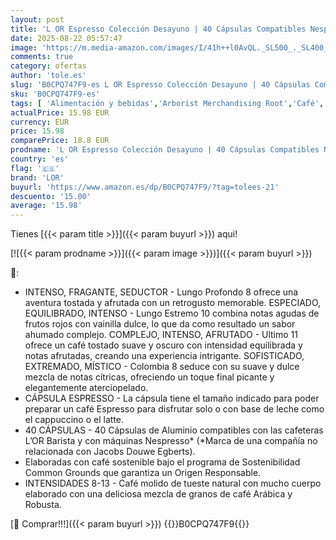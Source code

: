 ```yaml
---
layout: post
title: 'L OR Espresso Colección Desayuno | 40 Cápsulas Compatibles Nespresso  R * - Amazon Exclusive'
date: 2025-08-22 05:57:47
image: 'https://m.media-amazon.com/images/I/41h++l0AvQL._SL500_._SL400_.jpg'
comments: true
category: ofertas
author: 'tole.es'
slug: 'B0CPQ747F9-es L OR Espresso Colección Desayuno | 40 Cápsulas Compatibles...'
sku: 'B0CPQ747F9-es'
tags: [ 'Alimentación y bebidas','Arborist Merchandising Root','Café','Café para Nespresso','Café para máquinas Nespresso','Café, té y bebidas','Cápsulas de café','Novedades en Alimentación y bebidas','Self Service','Special Features Stores','dd53b5bc-bcd1-4c9b-ab43-793ed912ccdd_0','dd53b5bc-bcd1-4c9b-ab43-793ed912ccdd_2401','dd53b5bc-bcd1-4c9b-ab43-793ed912ccdd_6001','dd53b5bc-bcd1-4c9b-ab43-793ed912ccdd_8801','dd53b5bc-bcd1-4c9b-ab43-793ed912ccdd_901','lor','nespresso','🇪🇸', ]
actualPrice: 15.98 EUR
currency: EUR
price: 15.98
comparePrice: 18.8 EUR
prodname: 'L OR Espresso Colección Desayuno | 40 Cápsulas Compatibles Nespresso  R * - Amazon Exclusive'
country: 'es'
flag: '🇪🇸'
brand: 'LOR'
buyurl: 'https://www.amazon.es/dp/B0CPQ747F9/?tag=tolees-21'
descuento: '15.00'
average: '15.98'
---
```


Tienes [{{< param title >}}]({{< param buyurl >}}) aqui!

[![{{< param prodname >}}]({{< param image >}})]({{< param buyurl >}})

🔎:

- INTENSO, FRAGANTE, SEDUCTOR - Lungo Profondo 8 ofrece una aventura tostada y afrutada con un retrogusto memorable. ESPECIADO, EQUILIBRADO, INTENSO - Lungo Estremo 10 combina notas agudas de frutos rojos con vainilla dulce, lo que da como resultado un sabor ahumado complejo. COMPLEJO, INTENSO, AFRUTADO - Ultimo 11 ofrece un café tostado suave y oscuro con intensidad equilibrada y notas afrutadas, creando una experiencia intrigante. SOFISTICADO, EXTREMADO, MÍSTICO - Colombia 8 seduce con su suave y dulce mezcla de notas cítricas, ofreciendo un toque final picante y elegantemente aterciopelado.
- CÁPSULA ESPRESSO - La cápsula tiene el tamaño indicado para poder preparar un café Espresso para disfrutar solo o con base de leche como el cappuccino o el latte.
- 40 CÁPSULAS - 40 Cápsulas de Aluminio compatibles con las cafeteras L’OR Barista y con máquinas Nespresso* (*Marca de una compañía no relacionada con Jacobs Douwe Egberts).
- Elaboradas con café sostenible bajo el programa de Sostenibilidad Common Grounds que garantiza un Origen Responsable.
- INTENSIDADES 8-13 - Café molido de tueste natural con mucho cuerpo elaborado con una deliciosa mezcla de granos de café Arábica y Robusta.

[🛒 Comprar!!!]({{< param buyurl >}})
{{<world>}}B0CPQ747F9{{</world>}}
